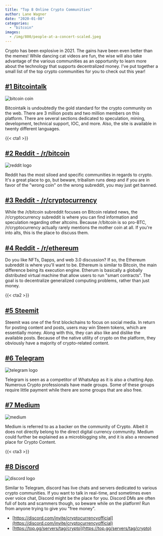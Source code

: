```yaml
---
title: "Top 8 Online Crypto Communities"
author: Lane Wagner
date: "2020-01-08"
categories: 
  - "bitcoin"
images:
  - /img/800/people-at-a-concert-scaled.jpeg
---
```


Crypto has been explosive in 2021. The gains have been even better than the memes! While dancing cat videos are fun, the wise will also take advantage of the various communities as an opportunity to learn more about the technology that supports decentralized money. I've put together a small list of the top crypto communities for you to check out this year!

## [#1 Bitcointalk](https://bitcointalk.org/)

![bitcoin coin](/img/800/btc.png)

Bitcointalk is undoubtedly the gold standard for the crypto community on the web. There are 3 million posts and two million members on this platform. There are several sections dedicated to speculation, mining, development, technical support, IOC, and more. Also, the site is available in twenty different languages.

{{< cta1 >}}

## [#2 Reddit - /r/bitcoin](https://reddit.com/r/bitcoin)

![reddit logo](/img/800/1_e3E0OQzfYCuWk0pket5dAA-1024x576.png)

Reddit has the most siloed and specific communities in regards to crypto. It's a great place to go, but beware, tribalism runs deep and if you are in favor of the "wrong coin" on the wrong subreddit, you may just get banned.

## [#3 Reddit - /r/cryptocurrency](https://www.reddit.com/r/cryptocurrency/)

While the /r/bitcoin subreddit focuses on Bitcoin related news, the /r/cryptocurrency subreddit is where you can find information and speculation regarding other altcoins. Because /r/bitcoin is so pro-BTC, /r/cryptocurrency actually rarely mentions the mother coin at all. If you're into alts, this is the place to discuss them.

## [#4 Reddit - /r/ethereum](https://www.reddit.com/r/ethereum/)

Do you like NFTs, Dapps, and web 3.0 discussion? If so, the Ethereum subreddit is where you'll want to be. Ethereum is similar to Bitcoin, the main difference being its execution engine. Etherum is basically a globally distributed virtual machine that allow users to run "smart contracts". The goal is to decentralize generalized computing problems, rather than just money.

{{< cta2 >}}

## [#5 Steemit](https://steemit.com/)

Steemit was one of the first blockchains to focus on social media. In return for posting content and posts, users may win Steem tokens, which are essentially money. Along with this, they can also like and dislike the available posts. Because of the native utility of crypto on the platform, they obviously have a majority of crypto-related content.

## [#6 Telegram](https://telegramcryptogroups.com/)

![telegram logo](/img/800/unnamed.png)

Telegram is seen as a competitor of WhatsApp as it is also a chatting App. Numerous Crypto professionals have made groups. Some of these groups require little payment while there are some groups that are also free.

## [#7 Medium](https://medium.com/search?q=crypto)

![medium](/img/800/1_I0E7U5xI-4UvnkExSGKp_w.png)

Medium is referred to as a backer on the community of Crypto. Albeit it does not directly belong to the direct digital currency community. Medium could further be explained as a microblogging site, and it is also a renowned place for Crypto Content.

{{< cta3 >}}

## [#8 Discord](https://top.gg/servers/tag/crypto)

![discord logo](/img/800/discord-logo-logodownload-download-logotipos-1.png)

Similar to Telegram, discord has live chats and servers dedicated to various crypto communities. If you want to talk in real-time, and sometimes even over voice chat, Discord might be the place for you. Discord DMs are often full of bots and scammers though, so beware while on the platform! Run from anyone trying to give you "free money".

- [https://discord.com/invite/cryptocurrencyofficial](https://discord.com/invite/cryptocurrencyofficial)
- [https://top.gg/servers/tag/crypto](https://top.gg/servers/tag/crypto)
